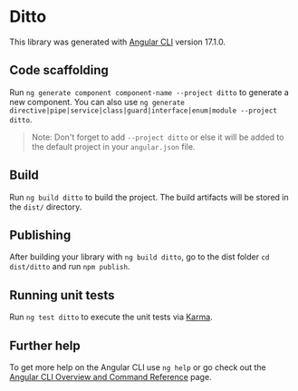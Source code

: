 # Ditto

This library was generated with [Angular CLI](https://github.com/angular/angular-cli) version 17.1.0.

## Code scaffolding

Run `ng generate component component-name --project ditto` to generate a new component. You can also use `ng generate directive|pipe|service|class|guard|interface|enum|module --project ditto`.
> Note: Don't forget to add `--project ditto` or else it will be added to the default project in your `angular.json` file. 

## Build

Run `ng build ditto` to build the project. The build artifacts will be stored in the `dist/` directory.

## Publishing

After building your library with `ng build ditto`, go to the dist folder `cd dist/ditto` and run `npm publish`.

## Running unit tests

Run `ng test ditto` to execute the unit tests via [Karma](https://karma-runner.github.io).

## Further help

To get more help on the Angular CLI use `ng help` or go check out the [Angular CLI Overview and Command Reference](https://angular.io/cli) page.
